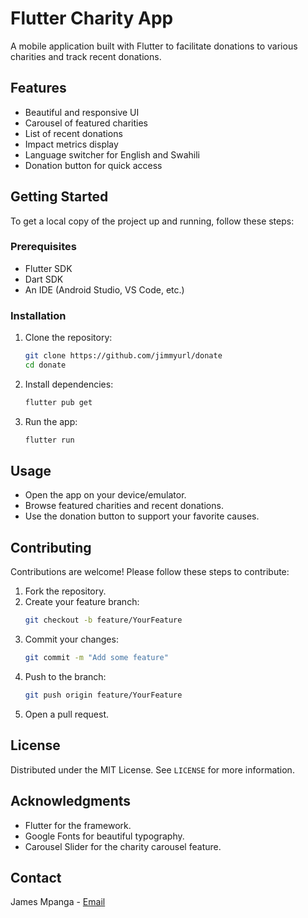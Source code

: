 
# Flutter Charity App

A mobile application built with Flutter to facilitate donations to various charities and track recent donations.

## Features

- Beautiful and responsive UI
- Carousel of featured charities
- List of recent donations
- Impact metrics display
- Language switcher for English and Swahili
- Donation button for quick access

## Getting Started

To get a local copy of the project up and running, follow these steps:

### Prerequisites

- Flutter SDK
- Dart SDK
- An IDE (Android Studio, VS Code, etc.)

### Installation

1. Clone the repository:
   ```bash
   git clone https://github.com/jimmyurl/donate
   cd donate
   ```

2. Install dependencies:
   ```bash
   flutter pub get
   ```

3. Run the app:
   ```bash
   flutter run
   ```

## Usage

- Open the app on your device/emulator.
- Browse featured charities and recent donations.
- Use the donation button to support your favorite causes.

## Contributing

Contributions are welcome! Please follow these steps to contribute:

1. Fork the repository.
2. Create your feature branch:
   ```bash
   git checkout -b feature/YourFeature
   ```
3. Commit your changes:
   ```bash
   git commit -m "Add some feature"
   ```
4. Push to the branch:
   ```bash
   git push origin feature/YourFeature
   ```
5. Open a pull request.

## License

Distributed under the MIT License. See `LICENSE` for more information.

## Acknowledgments

- Flutter for the framework.
- Google Fonts for beautiful typography.
- Carousel Slider for the charity carousel feature.

## Contact

James Mpanga - [Email](mailto:jimmy.james365@gmail.com)




